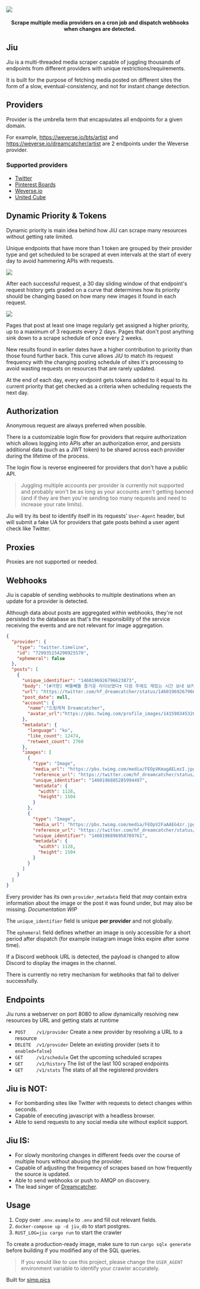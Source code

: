 <h1>
  <img src="https://i.imgur.com/qVp1N9y.png">
</h1>

<p align="center">
  <b>Scrape multiple media providers on a cron job and dispatch webhooks when changes are detected.</b>
</p>

## Jiu

Jiu is a multi-threaded media scraper capable of juggling thousands of endpoints from different providers with unique
restrictions/requirements.

It is built for the purpose of fetching media posted on different sites the form of a slow, eventual-consistency, and
not for instant change detection.

## Providers

Provider is the umbrella term that encapsulates all endpoints for a given domain.

For example, https://weverse.io/bts/artist and https://weverse.io/dreamcatcher/artist are 2 endpoints under the Weverse
provider.

### Supported providers

* [Twitter](https://twitter.com/RBW_MAMAMOO)
* [Pinterest Boards](https://www.pinterest.com/janairaoliveira314/handong)
* [Weverse.io](https://weverse.io/dreamcatcher/feed)
* [United Cube](https://www.united-cube.com/)

## Dynamic Priority & Tokens

Dynamic priority is main idea behind how JiU can scrape many resources without getting rate limited.

Unique endpoints that have more than 1 token are grouped by their provider type and get scheduled to be scraped at even
intervals at the start of every day to avoid hammering APIs with requests.

![](./assets/scrape_interval.png)

After each successful request, a 30 day sliding window of that endpoint's request history gets graded on a curve that
determines how its priority should be changing based on how many new images it found in each request.

![](./assets/scraping_history.png)

Pages that post at least one image regularly get assigned a higher priority, up to a maximum of 3 requests every 2 days.
Pages that don't post anything sink down to a scrape schedule of once every 2 weeks.

New results found in earlier dates have a higher contribution to priority than those found further back. This curve
allows JiU to match its request frequency with the changing posting schedule of sites it's processing to avoid wasting
requests on resources that are rarely updated.

At the end of each day, every endpoint gets tokens added to it equal to its current priority that get checked as a
criteria when scheduling requests the next day.

## Authorization

Anonymous request are always preferred when possible.

There is a customizable login flow for providers that require authorization which allows logging into APIs after an
authorization error, and persists additional data (such as a JWT token) to be shared across each provider during the
lifetime of the process.

The login flow is reverse engineered for providers that don't have a public API.

> Juggling multiple accounts per provider is currently not supported and probably won't be as long as your accounts aren't getting banned (and if they are then you're sending too many requests and need to increase your rate limits).

Jiu will try its best to identify itself in its requests' `User-Agent` header, but will submit a fake UA for providers
that gate posts behind a user agent check like Twitter.

## Proxies

Proxies are not supported or needed.

## Webhooks

Jiu is capable of sending webhooks to multiple destinations when an update for a provider is detected.

Although data about posts are aggregated within webhooks, they're not persisted to the database as that's the responsibility of the service receiving the events and are not relevant for image aggregation.

```json
{
  "provider": {
    "type": "twitter.timeline",
    "id": "729935154290925570",
    "ephemeral": false
  },
  "posts": [
    {
      "unique_identifier": "1460196926796623873",
      "body": "[#가현] 삐뚤빼뚤 즐거운 라이브였다❣️ 다음 주에도 재밌는 시간 보내 보카?\n\n#드림캐쳐 #Dreamcatcher #4주_집콕_프로젝트 https://t.co/r1ImPUPKkv",
      "url": "https://twitter.com/hf_dreamcatcher/status/1460196926796623873",
      "post_date": null,
      "account": {
        "name":"드림캐쳐 Dreamcatcher",
        "avatar_url":"https://pbs.twimg.com/profile_images/1415983453200261124/4-viIm27_normal.jpg"
      },
      "metadata": {
        "language": "ko",
        "like_count": 12474,
        "retweet_count": 2760
      },
      "images": [
        {
          "type": "Image",
          "media_url": "https://pbs.twimg.com/media/FEOpVKmagAELmzI.jpg",
          "reference_url": "https://twitter.com/hf_dreamcatcher/status/1460196926796623873/photo/1",
          "unique_identifier": "1460196885285994497",
          "metadata": {
            "width": 1128,
            "height": 1504
          }
        },
        {
          "type": "Image",
          "media_url": "https://pbs.twimg.com/media/FEOpV2FaAAEG4zr.jpg",
          "reference_url": "https://twitter.com/hf_dreamcatcher/status/1460196926796623873/photo/2",
          "unique_identifier": "1460196896958709761",
          "metadata": {
            "width": 1128,
            "height": 1504
          }
        }
      ]
    }
  ]
}
```

Every provider has its own `provider_metadata` field that _may_ contain extra information about the image or the post it
was found under, but may also be missing. _Documentation WIP_

The `unique_identifier` field is unique **per provider** and not globally.

The `ephemeral` field defines whether an image is only accessible for a short period after dispatch (for example
instagram image links expire after some time).

If a Discord webhook URL is detected, the payload is changed to allow Discord to display the images in the channel.

There is currently no retry mechanism for webhooks that fail to deliver successfully.

## Endpoints

Jiu runs a webserver on port 8080 to allow dynamically resolving new resources by URL and getting stats at runtime

- `POST    /v1/provider` Create a new provider by resolving a URL to a resource
- `DELETE  /v1/provider` Delete an existing provider (sets it to `enabled=false`)
- `GET     /v1/schedule` Get the upcoming scheduled scrapes
- `GET     /v1/history`  The list of the last 100 scraped endpoints
- `GET     /v1/stats`    The stats of all the registered providers

## Jiu is **NOT**:

* For bombarding sites like Twitter with requests to detect changes within seconds.
* Capable of executing javascript with a headless browser.
* Able to send requests to any social media site without explicit support.

## Jiu **IS**:

* For slowly monitoring changes in different feeds over the course of multiple hours without abusing the provider.
* Capable of adjusting the frequency of scrapes based on how frequently the source is updated.
* Able to send webhooks or push to AMQP on discovery.
* The lead singer of [Dreamcatcher](https://www.youtube.com/watch?v=1QD0FeZyDtQ).

## Usage

1. Copy over `.env.example` to `.env` and fill out relevant fields.
2. `docker-compose up -d jiu_db` to start postgres.
3. `RUST_LOG=jiu cargo run` to start the crawler

To create a production-ready image, make sure to run `cargo sqlx generate` before building if you modified any of the
SQL queries.

> If you would like to use this project, please change the `USER_AGENT` environment variable to identify your crawler accurately.

Built for [simp.pics](https://github.com/xetera/simp.pics)
